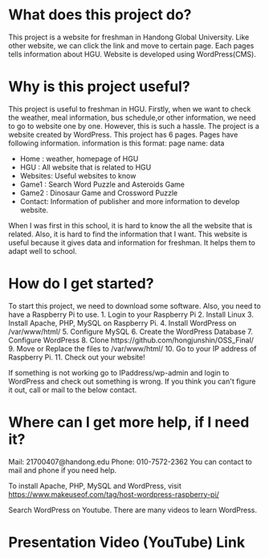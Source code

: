 <h1> What does this project do? </h1>
  This project is a website for freshman in Handong Global University. Like other website, we can click the link and move to certain page. Each pages tells information about HGU. Website is developed using WordPress(CMS). 
  
<h1>Why is this project useful?</h1> 
This project is useful to freshman in HGU. Firstly, when we want to check the weather, meal information, bus schedule,or other information, we need to go to website one by one. However, this is such a hassle. The project is a website created by WordPress. This project has 6 pages. Pages have following information. information is this format: page name: data

  * Home : weather, homepage of HGU
  * HGU  : All website that is related to HGU
  * Websites: Useful websites to know
  * Game1  : Search Word Puzzle and Asteroids Game
  * Game2  : Dinosaur Game and Crossword Puzzle
  * Contact: Information of publisher and more information to develop website.

When I was first in this school, it is hard to know the all the website that is related. Also, it is hard to find the information that I want. This website is useful because it gives data and information for freshman. It helps them to adapt well to school.

<h1>How do I get started?</h1>
To start this project, we need to download some software. Also, you need to have a Raspberry Pi to use.
1. Login to your Raspberry Pi
2. Install Linux
3. Install Apache, PHP, MySQL on Raspberry Pi. 
4. Install WordPress on /var/www/html/
5. Configure MySQL
6. Create the WordPress Database
7. Configure WordPress
8. Clone https://github.com/hongjunshin/OSS_Final/
9. Move or Replace the files to /var/www/html/
10. Go to your IP address of Raspberry Pi.
11. Check out your website!

If something is not working go to IPaddress/wp-admin and login to WordPress and check out something is wrong. If you think you can't figure it out, call or mail to the below contact.

<h1>Where can I get more help, if I need it?</h1>
Mail: 21700407@handong.edu
Phone: 010-7572-2362
You can contact to mail and phone if you need help.

To install Apache, PHP, MySQL and WordPress, visit https://www.makeuseof.com/tag/host-wordpress-raspberry-pi/

Search WordPress on Youtube. There are many videos to learn WordPress.


<h1>Presentation Video (YouTube) Link</h1>
